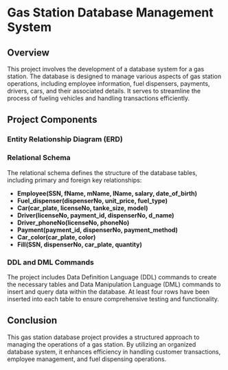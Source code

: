 # Gas Station Database Management System

## Overview

This project involves the development of a database system for a gas station. The database is designed to manage various aspects of gas station operations, including employee information, fuel dispensers, payments, drivers, cars, and their associated details. It serves to streamline the process of fueling vehicles and handling transactions efficiently.

## Project Components

### Entity Relationship Diagram (ERD)


### Relational Schema

The relational schema defines the structure of the database tables, including primary and foreign key relationships:

- **Employee(SSN, fName, mName, lName, salary, date_of_birth)**
- **Fuel_dispenser(dispenserNo, unit_price, fuel_type)**
- **Car(car_plate, licenseNo, tanke_size, model)**
- **Driver(licenseNo, payment_id, dispenserNo, d_name)**
- **Driver_phoneNo(licenseNo, phoneNo)**
- **Payment(payment_id, dispenserNo, payment_method)**
- **Car_color(car_plate, color)**
- **Fill(SSN, dispenserNo, car_plate, quantity)**

### DDL and DML Commands

The project includes Data Definition Language (DDL) commands to create the necessary tables and Data Manipulation Language (DML) commands to insert and query data within the database. At least four rows have been inserted into each table to ensure comprehensive testing and functionality.

## Conclusion

This gas station database project provides a structured approach to managing the operations of a gas station. By utilizing an organized database system, it enhances efficiency in handling customer transactions, employee management, and fuel dispensing operations. 
